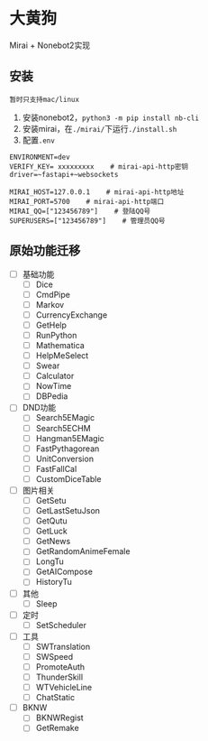 # 大黄狗

Mirai + Nonebot2实现

## 安装

```plain
暂时只支持mac/linux
```

1. 安装nonebot2，`python3 -m pip install nb-cli`
2. 安装mirai，在`./mirai/`下运行`./install.sh`
3. 配置`.env`
  
```env
ENVIRONMENT=dev
VERIFY_KEY= xxxxxxxxx    # mirai-api-http密钥
driver=~fastapi+~websockets

MIRAI_HOST=127.0.0.1    # mirai-api-http地址
MIRAI_PORT=5700    # mirai-api-http端口
MIRAI_QQ=["123456789"]    # 登陆QQ号
SUPERUSERS=["123456789"]    # 管理员QQ号
```

## 原始功能迁移

- [ ] 基础功能
  - [ ] Dice
  - [ ] CmdPipe
  - [ ] Markov
  - [ ] CurrencyExchange
  - [ ] GetHelp
  - [ ] RunPython
  - [ ] Mathematica
  - [ ] HelpMeSelect
  - [ ] Swear
  - [ ] Calculator
  - [ ] NowTime
  - [ ] DBPedia
- [ ] DND功能
  - [ ] Search5EMagic
  - [ ] Search5ECHM
  - [ ] Hangman5EMagic
  - [ ] FastPythagorean
  - [ ] UnitConversion
  - [ ] FastFallCal
  - [ ] CustomDiceTable
- [ ] 图片相关
  - [ ] GetSetu
  - [ ] GetLastSetuJson
  - [ ] GetQutu
  - [ ] GetLuck
  - [ ] GetNews
  - [ ] GetRandomAnimeFemale
  - [ ] LongTu
  - [ ] GetAICompose
  - [ ] HistoryTu
- [ ] 其他
  - [ ] Sleep
- [ ] 定时
  - [ ] SetScheduler
- [ ] 工具
  - [ ] SWTranslation
  - [ ] SWSpeed
  - [ ] PromoteAuth
  - [ ] ThunderSkill
  - [ ] WTVehicleLine
  - [ ] ChatStatic
- [ ] BKNW
  - [ ] BKNWRegist
  - [ ] GetRemake
